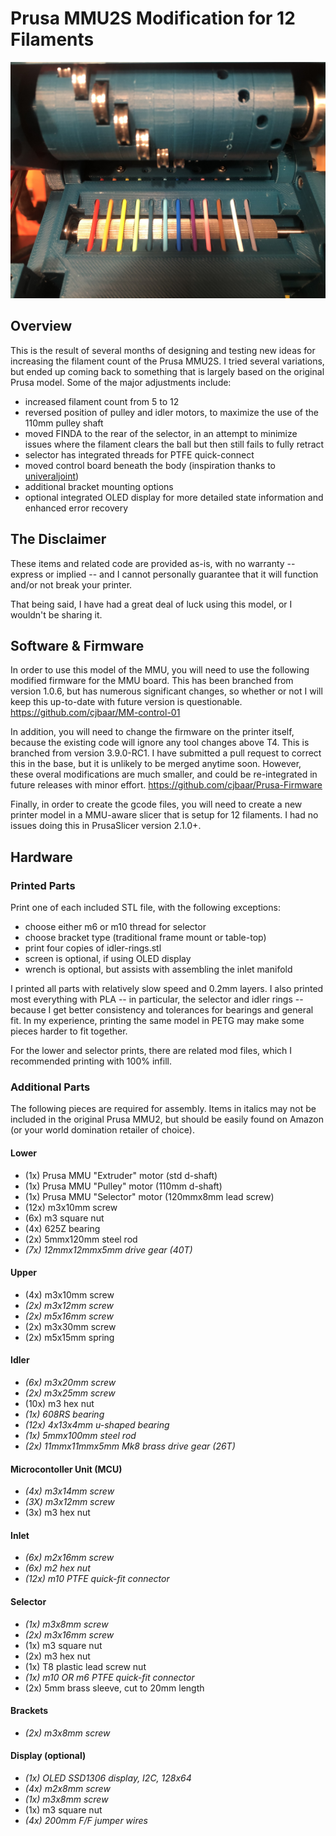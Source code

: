 # Prusa MMU2S Modification for 12 Filaments
![loaded.jpeg](/img/loaded.jpeg)
## Overview
This is the result of several months of designing and testing new ideas for increasing the filament count of the Prusa MMU2S. I tried several variations, but ended up coming back to something that is largely based on the original Prusa model. Some of the major adjustments include:
* increased filament count from 5 to 12
* reversed position of pulley and idler motors, to maximize the use of the 110mm pulley shaft
* moved FINDA to the rear of the selector, in an attempt to minimize issues where the filament clears the ball but then still fails to fully retract
* selector has integrated threads for PTFE quick-connect
* moved control board beneath the body (inspiration thanks to [univeraljoint](https://www.thingiverse.com/universaljoint/about))
* additional bracket mounting options
* optional integrated OLED display for more detailed state information and enhanced error recovery
## The Disclaimer
These items and related code are provided as-is, with no warranty -- express or implied -- and I cannot personally guarantee that it will function and/or not break your printer.

That being said, I have had a great deal of luck using this model, or I wouldn't be sharing it.
## Software & Firmware
In order to use this model of the MMU, you will need to use the following modified firmware for the MMU board. This has been branched from version 1.0.6, but has numerous significant changes, so whether or not I will keep this up-to-date with future version is questionable.
https://github.com/cjbaar/MM-control-01

In addition, you will need to change the firmware on the printer itself, because the existing code will ignore any tool changes above T4. This is branched from version 3.9.0-RC1. I have submitted a pull request to correct this in the base, but it is unlikely to be merged anytime soon. However, these overal modifications are much smaller, and could be re-integrated in future releases with minor effort.
https://github.com/cjbaar/Prusa-Firmware

Finally, in order to create the gcode files, you will need to create a new printer model in a MMU-aware slicer that is setup for 12 filaments. I had no issues doing this in PrusaSlicer version 2.1.0+.

## Hardware
### Printed Parts
Print one of each included STL file, with the following exceptions:
* choose either m6 or m10 thread for selector
* choose bracket type (traditional frame mount or table-top)
* print four copies of idler-rings.stl
* screen is optional, if using OLED display
* wrench is optional, but assists with assembling the inlet manifold

I printed all parts with relatively slow speed and 0.2mm layers. I also printed most everything with PLA -- in particular, the selector and idler rings -- because I get better consistency and tolerances for bearings and general fit. In my experience, printing the same model in PETG may make some pieces harder to fit together.

For the lower and selector prints, there are related mod files, which I recommended printing with 100% infill.

### Additional Parts
The following pieces are required for assembly. Items in italics may not be included in the original Prusa MMU2, but should be easily found on Amazon (or your world domination retailer of choice).
#### Lower
* (1x) Prusa MMU "Extruder" motor (std d-shaft)
* (1x) Prusa MMU "Pulley" motor (110mm d-shaft)
* (1x) Prusa MMU "Selector" motor (120mmx8mm lead screw)
* (12x) m3x10mm screw
* (6x) m3 square nut
* (4x) 625Z bearing
* (2x) 5mmx120mm steel rod
* *(7x) 12mmx12mmx5mm drive gear (40T)*

#### Upper
* (4x) m3x10mm screw
* *(2x) m3x12mm screw*
* *(2x) m5x16mm screw*
* (2x) m3x30mm screw
* (2x) m5x15mm spring

#### Idler
* *(6x) m3x20mm screw*
* *(2x) m3x25mm screw*
* (10x) m3 hex nut
* *(1x) 608RS bearing*
* *(12x) 4x13x4mm u-shaped bearing*
* *(1x) 5mmx100mm steel rod*
* *(2x) 11mmx11mmx5mm Mk8 brass drive gear (26T)*

#### Microcontoller Unit (MCU)
* *(4x) m3x14mm screw*
* *(3X) m3x12mm screw*
* (3x) m3 hex nut

#### Inlet
* *(6x) m2x16mm screw*
* *(6x) m2 hex nut*
* *(12x) m10 PTFE quick-fit connector*

#### Selector
* *(1x) m3x8mm screw*
* *(2x) m3x16mm screw*
* (1x) m3 square nut
* (2x) m3 hex nut
* (1x) T8 plastic lead screw nut
* *(1x) m10 OR m6 PTFE quick-fit connector*
* (2x) 5mm brass sleeve, cut to 20mm length

#### Brackets
* *(2x) m3x8mm screw*

#### Display (optional)
* *(1x) OLED SSD1306 display, I2C, 128x64*
* *(4x) m2x8mm screw*
* *(1x) m3x8mm screw*
* (1x) m3 square nut
* *(4x) 200mm F/F jumper wires*

